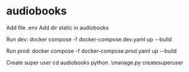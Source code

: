 # audiobooks

Add file .env
Add dir static in audiobooks 

Run dev:
docker compose -f docker-compose.dev.yaml up --build

Run prod:
docker compose -f docker-compose.prod.yaml up --build

Create super user
cd audiobooks
python .\manage.py createsuperuser

